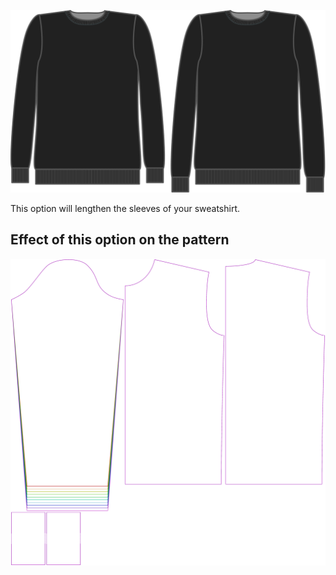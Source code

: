 ![Sleeve length bonus](sleevelengthbonus.svg)

This option will lengthen the sleeves of your sweatshirt.

## Effect of this option on the pattern

![This image shows the effect of this option by superimposing several variants that have a different value for this option](sven_sleevelengthbonus_sample.svg "Effect of this option on the pattern")

